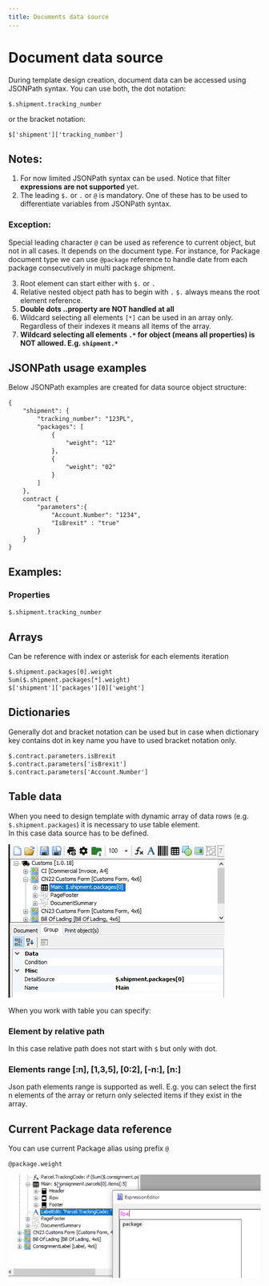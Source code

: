 ```yaml
---
title: Documents data source
---
```


# Document data source

During template design creation, document data can be accessed using JSONPath syntax. You can use both, the dot notation:

```code
$.shipment.tracking_number
```
or the bracket notation:

```code
$['shipment']['tracking_number']
```
## Notes:
1. For now limited JSONPath syntax can be used. Notice that filter **expressions are not supported** yet.
2. The leading `$.` or `.` or `@` is mandatory. One of these has to be used to differentiate variables from JSONPath syntax.
### Exception:
Special leading character `@` can be used as reference to current object, but not in all cases. It depends on the document type. For instance, for Package document type we can use `@package` reference to handle date from each package consecutively in multi package shipment.

3. Root element can start either with `$.` or `.`
4. Relative nested object path has to begin with `.`
`$.` always means the root element reference.
5. **Double dots ..property are NOT handled at all**
6. Wildcard selecting all elements `[*]` can be used in an array only. Regardless of their indexes it means all items of the array.
7. **Wildcard selecting all elements `.*` for object (means all properties) is NOT allowed. E.g. `shipment.*`**

## JSONPath usage examples
Below JSONPath examples are created for data source object structure:
```code
{
	"shipment": {
		"tracking_number": "123PL",
		"packages": [
			{
				"weight": "12"
			},
			{
				"weight": "02"
			}
		]
	},
	contract {
	    "parameters":{
			"Account.Number": "1234",
			"IsBrexit" : "true"
		}
	}
}
```

## Examples:

### Properties

```code
$.shipment.tracking_number
```

## Arrays

Can be reference with index or asterisk for each elements iteration
```code
$.shipment.packages[0].weight
Sum($.shipment.packages[*].weight)
$['shipment']['packages'][0]['weight']
```

## Dictionaries

Generally dot and bracket notation can be used but in case when dictionary key contains dot in key name you have to used bracket notation only.
```code
$.contract.parameters.isBrexit
$.contract.parameters['isBrexit']
$.contract.parameters['Account.Number']
```

## Table data

When you need to design template with dynamic array of data rows (e.g. `$.shipment.packages`) it is necessary to use table element.  
In this case data source has to be defined.  

![Table data](./images/table-data-source.png)<p>
When you work with table you can specify:

### Element by relative path

In this case relative path does not start with `$` but only with dot.

### Elements range [:n], [1,3,5], [0:2], [-n:], [n:]

Json path elements range is supported as well. E.g. you can select the first n elements of the array or return only selected items if they exist in the array.

## Current Package data reference

You can use current Package alias using prefix `@`

```code
@package.weight
```

![](./images/package-alias.png)

